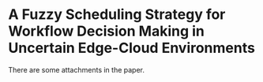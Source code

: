 # A Fuzzy Scheduling Strategy for Workflow Decision Making in Uncertain Edge-Cloud Environments

There are some attachments in the paper.
